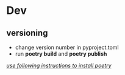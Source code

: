 # Dev

## versioning

* change version number in pyproject.toml
* run **poetry build** and **poetry publish**

*[use following instructions to install poetry](https://python-poetry.org/docs/])*
